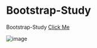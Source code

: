 # Bootstrap-Study

Bootstrap-Study
[Click Me](https://ice-mman.github.io/Bootstrap-Study/)

![image](https://user-images.githubusercontent.com/109246384/189504402-bf6d9c98-e3de-4d59-ba40-8dfe5903d821.png)
